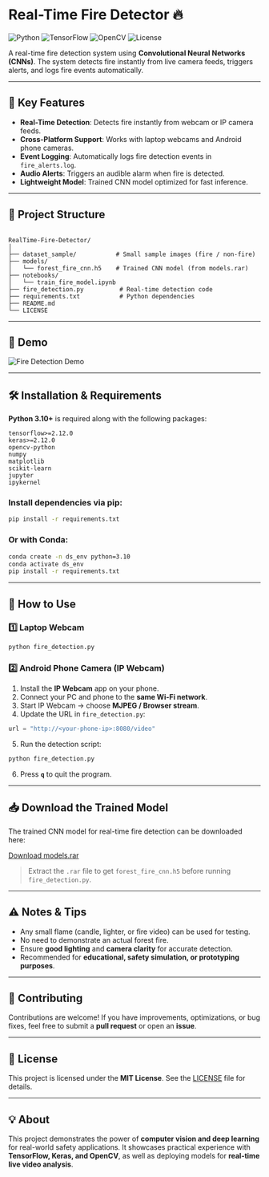# Real-Time Fire Detector 🔥

![Python](https://img.shields.io/badge/python-3.10+-blue)
![TensorFlow](https://img.shields.io/badge/tensorflow-2.12+-orange)
![OpenCV](https://img.shields.io/badge/opencv-4.12-green)
![License](https://img.shields.io/badge/license-MIT-blue)

A real-time fire detection system using **Convolutional Neural Networks (CNNs)**. The system detects fire instantly from live camera feeds, triggers alerts, and logs fire events automatically.

---

## 🚀 Key Features

- **Real-Time Detection**: Detects fire instantly from webcam or IP camera feeds.  
- **Cross-Platform Support**: Works with laptop webcams and Android phone cameras.  
- **Event Logging**: Automatically logs fire detection events in `fire_alerts.log`.  
- **Audio Alerts**: Triggers an audible alarm when fire is detected.  
- **Lightweight Model**: Trained CNN model optimized for fast inference.

---

## 📁 Project Structure

```

RealTime-Fire-Detector/
│
├── dataset_sample/           # Small sample images (fire / non-fire)
├── models/
│   └── forest_fire_cnn.h5    # Trained CNN model (from models.rar)
├── notebooks/
│   └── train_fire_model.ipynb
├── fire_detection.py          # Real-time detection code
├── requirements.txt           # Python dependencies
├── README.md
└── LICENSE

````

---

## 🎥 Demo

![Fire Detection Demo](images/demo.gif) 

---

## 🛠️ Installation & Requirements

**Python 3.10+** is required along with the following packages:

```text
tensorflow>=2.12.0
keras>=2.12.0
opencv-python
numpy
matplotlib
scikit-learn
jupyter
ipykernel
````

### Install dependencies via pip:

```bash
pip install -r requirements.txt
```

### Or with Conda:

```bash
conda create -n ds_env python=3.10
conda activate ds_env
pip install -r requirements.txt
```

---

## 🚦 How to Use

### 1️⃣ Laptop Webcam

```bash
python fire_detection.py
```

### 2️⃣ Android Phone Camera (IP Webcam)

1. Install the **IP Webcam** app on your phone.
2. Connect your PC and phone to the **same Wi-Fi network**.
3. Start IP Webcam → choose **MJPEG / Browser stream**.
4. Update the URL in `fire_detection.py`:

```python
url = "http://<your-phone-ip>:8080/video"
```

5. Run the detection script:

```bash
python fire_detection.py
```

6. Press **`q`** to quit the program.

---

## 📥 Download the Trained Model

The trained CNN model for real-time fire detection can be downloaded here:

[Download models.rar](https://github.com/malik8154/RealTime-Fire-Detector/releases/download/v1.0/models.rar)

> Extract the `.rar` file to get `forest_fire_cnn.h5` before running `fire_detection.py`.

---

## ⚠️ Notes & Tips

* Any small flame (candle, lighter, or fire video) can be used for testing.
* No need to demonstrate an actual forest fire.
* Ensure **good lighting** and **camera clarity** for accurate detection.
* Recommended for **educational, safety simulation, or prototyping purposes**.

---

## 🤝 Contributing

Contributions are welcome! If you have improvements, optimizations, or bug fixes, feel free to submit a **pull request** or open an **issue**.

---

## 📌 License

This project is licensed under the **MIT License**. See the [LICENSE](LICENSE) file for details.

---

## 💡 About

This project demonstrates the power of **computer vision and deep learning** for real-world safety applications. It showcases practical experience with **TensorFlow, Keras, and OpenCV**, as well as deploying models for **real-time live video analysis**.
